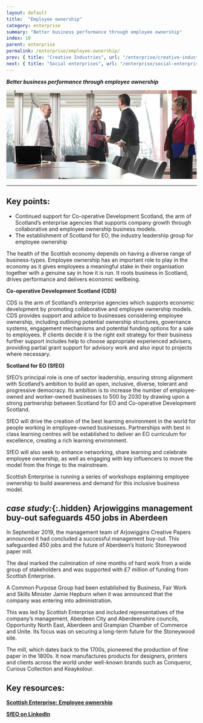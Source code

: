 ```yaml
---
layout: default
title:  "Employee ownership"
category: enterprise
summary: "Better business performance through employee ownership"
index: 10
parent: enterprise
permalink: /enterprise/employee-ownership/
prev: { title: "Creative Industries", url: "/enterprise/creative-industries/" }
next: { title: "Social enterprises", url: "/enterprise/social-enterprises/" }
---
```

***Better business performance through employee ownership***

![A photograph of people meeting in a board room](/assets/images/pageimages/Enterprise.13.jpg)

---

## Key points:

- Continued support for Co-operative Development Scotland, the arm of Scotland’s enterprise agencies that supports company growth through collaborative and employee ownership business models.
- The establishment of Scotland for EO, the industry leadership group for employee ownership

The health of the Scottish economy depends on having a diverse range of business-types.  Employee ownership has an important role to play in the economy as it gives employees a meaningful stake in their organisation together with a genuine say in how it is run. It roots business in Scotland, drives performance and delivers economic wellbeing.  

**Co-operative Development Scotland (CDS)**

CDS is the arm of Scotland’s enterprise agencies which supports economic development by promoting collaborative and employee ownership models.  CDS provides support and advice to businesses considering employee ownership, including outlining potential ownership structures, governance systems, engagement mechanisms and potential funding options for a sale to employees. If clients decide it is the right exit strategy for their business further support includes help to choose appropriate experienced advisers, providing partial grant support for advisory work and also input to projects where necessary.

**Scotland for EO (SfEO)**

SfEO’s principal role is one of sector leadership, ensuring strong alignment with Scotland’s ambition to build an open, inclusive, diverse, tolerant and progressive democracy. Its ambition is to increase the number of employee-owned and worker-owned businesses to 500 by 2030 by drawing upon a strong partnership between Scotland for EO and Co-operative Development Scotland.

SfEO will drive the creation of the best learning environment in the world for people working in employee-owned businesses.  Partnerships with best in class learning centres will be established to deliver an EO curriculum for excellence, creating a rich learning environment.

SfEO will also seek to enhance networking, share learning and celebrate employee ownership, as well as engaging with key influencers to move the model from the fringe to the mainstream.  

Scottish Enterprise is running a series of workshops explaining employee ownership to build awareness and demand for this inclusive business model.

<div class="case-study" markdown="1">

## *case study:*{:.hidden} Arjowiggins management buy-out safeguards 450 jobs in Aberdeen

In September 2019, the management team of Arjowiggins Creative Papers announced it had concluded a successful management buy-out. This safeguarded 450 jobs and the future of Aberdeen’s historic Stoneywood paper mill.  

The deal marked the culmination of nine months of hard work from a wide group of stakeholders and was supported with £7 million of funding from Scottish Enterprise.  

A Common Purpose Group had been established by Business, Fair Work and Skills Minister Jamie Hepburn when it was announced that the company was entering into administration.  

This was led by Scottish Enterprise and included representatives of the company’s management, Aberdeen City and Aberdeenshire councils, Opportunity North East, Aberdeen and Grampian Chamber of Commerce and Unite. Its focus was on securing a long-term future for the Stoneywood site.  

The mill, which dates back to the 1700s, pioneered the production of fine paper in the 1800s. It now manufactures products for designers, printers and clients across the world under well-known brands such as Conqueror, Curious Collection and Keaykolour.  
</div>

## Key resources:

**[Scottish Enterprise: Employee ownership](https://www.scottish-enterprise.com/support-for-businesses/business-development-and-advice/employee-ownership)**

**[SfEO on LinkedIn](https://www.linkedin.com/company/scotland-for-employee-ownership)**
